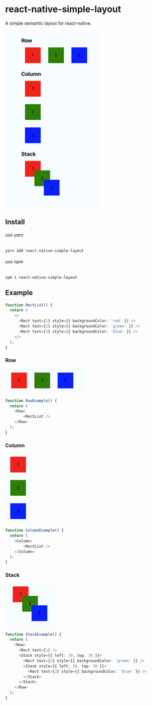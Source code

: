 # react-native-simple-layout

A simple semantic layout for react-native.

![ios](./assets/ios.png)

## Install

###### use yarn

```shell
yarn add react-native-simple-layout
```

###### use npm

```shell
npm i react-native-simple-layout
```

## Example

```typescript
function RectList() {
  return (
    <>
      <Rect text={1} style={{ backgroundColor: 'red' }} />
      <Rect text={2} style={{ backgroundColor: 'green' }} />
      <Rect text={3} style={{ backgroundColor: 'blue' }} />
    </>
  );
}
```

### Row

![row](./assets/row.png)

```typescript
function RowExample() {
  return (
    <Row>
    	<RectList />
    </Row>
  );
}
```

### Column

![row](./assets/column.png)

```typescript
function ColumnExample() {
  return (
    <Column>
    	<RectList />
    </Column>
  );
}
```

### Stack

![row](./assets/stack.png)

```typescript
function StackExample() {
  return (
    <Row>
      <Rect text={1} />
      <Stack style={{ left: 30, top: 30 }}>
        <Rect text={2} style={{ backgroundColor: 'green' }} />
        <Stack style={{ left: 30, top: 30 }}>
          <Rect text={3} style={{ backgroundColor: 'blue' }} />
        </Stack>
      </Stack>
    </Row>
  );
}
```
